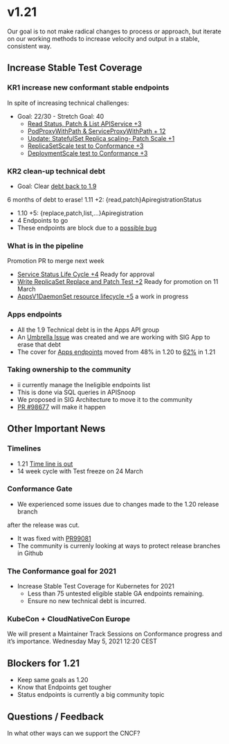 # v1.21

Our goal is to not make radical changes to process or approach, but iterate on our working methods to increase velocity and output in a stable, consistent way.


## ****Increase Stable Test Coverage****


### ****KR1 increase new conformant stable endpoints****

In spite of increasing technical challenges:

-   Goal: 22/30 - Stretch Goal: 40
    -   [Read Status, Patch & List APIService +3](https://github.com/kubernetes/kubernetes/pull/97327)
    -   [PodProxyWithPath & ServiceProxyWithPath + 12](https://github.com/kubernetes/kubernetes/pull/95503)
    -   [Update: StatefulSet Replica scaling- Patch Scale +1](https://github.com/kubernetes/kubernetes/pull/98126)
    -   [ReplicaSetScale test to Conformance +3](https://github.com/kubernetes/kubernetes/pull/99282)
    -   [DeploymentScale test to Conformance +3](https://github.com/kubernetes/kubernetes/pull/99281)


### ****KR2 clean-up technical debt****

-   Goal: Clear [debt back to 1.9](https://apisnoop.cncf.io/conformance-progress#coverage-by-release)

6 months of debt to erase! 1.11 +2: {read,patch}ApiregistrationStatus

-   1.10 +5: {replace,patch,list,&#x2026;}Apiregistration
-   4 Endpoints to go
-   These endpoints are block due to a [possible bug](https://github.com/kubernetes/kubernetes/pull/99568)


### What is in the pipeline

Promotion PR to merge next week

-   [Service Status Life Cycle +4](https://github.com/kubernetes/kubernetes/pull/98018) Ready for approval
-   [Write ReplicaSet Replace and Patch Test +2](https://github.com/kubernetes/kubernetes/pull/99380) Ready for promotion on 11 March
-   [AppsV1DaemonSet resource lifecycle +5](https://github.com/kubernetes/kubernetes/issues/90877) a work in progress


### Apps endpoints

-   All the 1.9 Technical debt is in the Apps API group
-   An [Umbrella Issue](https://github.com/kubernetes/kubernetes/issues/98640) was created and we are working with SIG App to erase that debt
-   The cover for [Apps endpoints](https://apisnoop.cncf.io/1.21.0/stable/apps) moved from 48% in 1.20 to [62%](https://apisnoop.cncf.io/1.21.0/stable/apps) in 1.21


### Taking ownership to the community

-   ii currently manage the Ineligible endpoints list
-   This is done via SQL queries in APISnoop
-   We proposed in SIG Architecture to move it to the community
-   [PR #98677](https://github.com/kubernetes/kubernetes/pull/98677) will make it happen


## ****Other Important News****


### ****Timelines****

-   1.21 [Time line is out](https://github.com/kubernetes/sig-release/tree/master/releases/release-1.21#timeline)
-   14 week cycle with Test freeze on 24 March


### ****Conformance Gate****

-   We experienced some issues due to changes made to the 1.20 release branch

after the release was cut.

-   It was fixed with [PR99081](https://github.com/kubernetes/kubernetes/pull/99081/)
-   The community is currenly looking at ways to protect release branches in Github


### The Conformance goal for 2021

-   Increase Stable Test Coverage for Kubernetes for 2021
    -   Less than 75 untested eligible stable GA endpoints remaining.
    -   Ensure no new technical debt is incurred.


### KubeCon + CloudNativeCon Europe

We will present a Maintainer Track Sessions on Conformance progress and it&rsquo;s importance. Wednesday May 5, 2021 12:20 CEST


## ****Blockers for 1.21****

-   Keep same goals as 1.20
-   Know that Endpoints get tougher
-   Status endpoints is currently a big community topic


## ****Questions / Feedback****

In what other ways can we support the CNCF?
